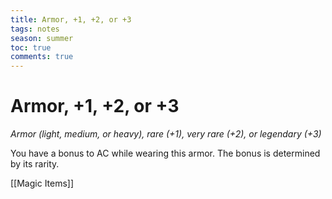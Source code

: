 ---title: Armor, +1, +2, or +3tags: notesseason: summertoc: truecomments: true---
# Armor, +1, +2, or +3

*Armor (light, medium, or heavy), rare (+1), very rare (+2), or legendary (+3)*

You have a bonus to AC while wearing this armor. The bonus is determined by its rarity.


[[Magic Items]]
